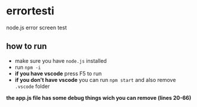 # errortesti
node.js error screen test

## how to run
- make sure you have `node.js` installed
- run `npm -i`
- **if you have vscode** press F5 to run
- **if you don't have vscode** you can run `npm start` and also remove `.vscode` folder

**the app.js file has some debug things wich you can remove (lines 20-66)**